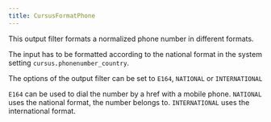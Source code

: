 ```yaml
---
title: CursusFormatPhone
---
```


This output filter formats a normalized phone number in different formats.

The input has to be formatted according to the national format in the system
setting `cursus.phonenumber_country`.

The options of the output filter can be set to `E164`, `NATIONAL` or
`INTERNATIONAL`

`E164` can be used to dial the number by a href with a mobile phone.
`NATIONAL` uses the national format, the number belongs to.
`INTERNATIONAL` uses the international format.

